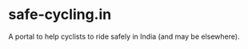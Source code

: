 safe-cycling.in
===============

A portal to help cyclists to ride safely in India (and may be elsewhere).
